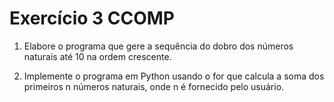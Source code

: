 # Exercício 3 CCOMP
1. Elabore o programa que gere a sequência do dobro dos números naturais até 10 na ordem crescente.


2. Implemente o programa em Python usando o for que calcula a soma dos primeiros n números
naturais, onde n é fornecido pelo usuário.
